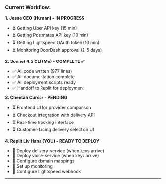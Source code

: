### **Current Workflow:**

**1. Jesse CEO (Human) - IN PROGRESS**
- ⏳ Getting Uber API key (15 min)
- ⏳ Getting Postmates API key (10 min)
- ⏳ Getting Lightspeed OAuth token (10 min)
- ⏳ Monitoring DoorDash approval (2-5 days)

**2. Sonnet 4.5 CLI (Me) - COMPLETE ✅**
- ✅ All code written (977 lines)
- ✅ All documentation complete
- ✅ All deployment scripts ready
- ✅ Handoff to Replit for deployment

**3. Cheetah Cursor - PENDING**
- ⏳ Frontend UI for provider comparison
- ⏳ Checkout integration with delivery API
- ⏳ Real-time tracking interface
- ⏳ Customer-facing delivery selection UI

**4. Replit Liv Hana (YOU) - READY TO DEPLOY**
- 🎯 Deploy delivery-service (when keys arrive)
- 🎯 Deploy voice-service (when keys arrive)
- 🎯 Configure domain mappings
- 🎯 Set up monitoring
- 🎯 Configure Lightspeed webhook

---
